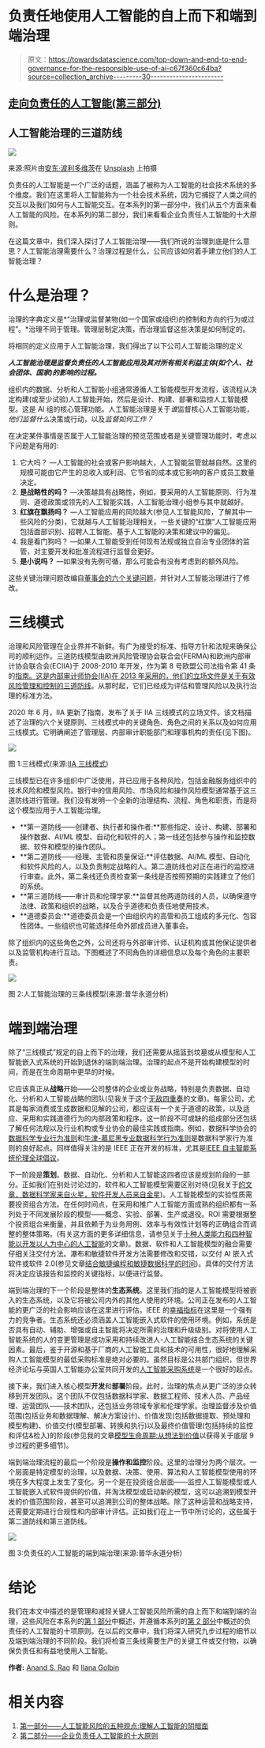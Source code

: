 # 负责任地使用人工智能的自上而下和端到端治理

> 原文：<https://towardsdatascience.com/top-down-and-end-to-end-governance-for-the-responsible-use-of-ai-c67f360c64ba?source=collection_archive---------30----------------------->

## [走向负责任的人工智能(第三部分)](https://towardsdatascience.com/tagged/responsible-ai)

## 人工智能治理的三道防线

![](img/0b0e62b547b3b462064051ca7dcae2d5.png)

来源:照片由[安东·波利多维茨](https://unsplash.com/@wrecker2281337?utm_source=unsplash&utm_medium=referral&utm_content=creditCopyText)在 [Unsplash](https://unsplash.com/s/photos/cannons?utm_source=unsplash&utm_medium=referral&utm_content=creditCopyText) 上拍摄

负责任的人工智能是一个广泛的话题，涵盖了被称为人工智能的社会技术系统的多个维度。我们在这里将人工智能称为一个社会技术系统，因为它捕捉了人类之间的交互以及我们如何与人工智能交互。在本系列的第一部分中，我们从五个方面来看人工智能的风险。在本系列的第二部分，我们来看看企业负责任人工智能的十大原则。

在这篇文章中，我们深入探讨了人工智能治理——我们所说的治理到底是什么意思？人工智能治理需要什么？治理过程是什么，公司应该如何着手建立他们的人工智能治理？

# **什么是治理？**

治理的字典定义是*“治理或监督某物(如一个国家或组织)的控制和方向的行为或过程”。*治理不同于管理。管理层制定决策，而治理监督这些决策是如何制定的。

将相同的定义应用于人工智能治理，我们得出了以下公司人工智能治理的定义

***人工智能治理是监督负责任的人工智能应用及其对所有相关利益主体(如个人、社会团体、国家)的影响的过程。***

组织内的数据、分析和人工智能小组通常遵循人工智能模型开发流程，该流程从决定构建(或至少试验)人工智能开始，然后是设计、构建、部署和监控人工智能模型。这是 AI 组的核心管理功能。人工智能治理是关于*谁*监督核心人工智能功能，*他们监督什么*决策或行动，以及*监督如何工作？*

在决定某件事情是否属于人工智能治理的预览范围或者是关键管理功能时，考虑以下问题是有用的:

1.  它大吗？ —人工智能的社会或客户影响越大，人工智能监管就越自然。这里的规模可能由它产生的总收入或利润、它节省的成本或它影响的客户或员工数量决定。
2.  **是战略性的吗？** —决策越具有战略性，例如，要采用的人工智能原则、行为准则、道德政策或领先的人工智能实践，人工智能治理小组参与其中就越好。
3.  **红旗在飘扬吗？** —人工智能应用的风险越大(参见人工智能风险，了解其中一些风险的分类)，它就越与人工智能治理相关。一些关键的“红旗”人工智能应用包括面部识别、招聘人工智能、基于人工智能的决策和建议中的偏见。
4.  我是看门狗吗？ —如果人工智能受到任何现有法规或独立自治专业团体的监管，对主要开发和批准流程进行监督会更好。
5.  **是小说吗？** —如果没有先例可循，那么可能会有没有考虑到的额外风险。

这些关键治理问题改编自[董事会的六个关键问题](https://wyoextension.org/parkcounty/wp-content/uploads/2015/12/Difference-between-Governance-Management.pdf)，并针对人工智能治理进行了修改。

# **三线模式**

治理和风险管理在企业界并不新鲜。有广为接受的标准、指导方针和法规来确保公司的顺利运作。三道防线模型由欧洲风险管理协会联合会(FERMA)和欧洲内部审计协会联合会(ECIIA)于 2008-2010 年开发，作为第 8 号欧盟公司法指令第 41 条的[指南。这是内部审计师协会(IIA)在 2013 年采用的，他们的立场文件是关于](https://www.iia.nl/SiteFiles/ECIIA%20FERMA.pdf)[有效风险管理和控制的三道防线](https://na.theiia.org/standards-guidance/Public%20Documents/PP%20The%20Three%20Lines%20of%20Defense%20in%20Effective%20Risk%20Management%20and%20Control.pdf)。从那时起，它们已经成为评估和管理风险以及执行治理的标准方法。

2020 年 6 月，IIA 更新了指南，发布了关于 IIA 三线模式的立场文件。该文档描述了治理的六个关键原则、三线模式中的关键角色、角色之间的关系以及如何应用三线模式。它明确阐述了管理层、内部审计职能部门和理事机构的责任(见下图)。

![](img/d762769b97d5e2104d2983ef0585f90f.png)

图 1:三线模式(来源:[IIA 三线模式](https://global.theiia.org/about/about-internal-auditing/Public%20Documents/Three-Lines-Model-Updated.pdf))

三线模型已在许多组织中广泛使用，并已应用于各种风险，包括金融服务组织中的技术风险和模型风险。银行中的信用风险、市场风险和操作风险模型通常基于这三道防线进行管理。我们没有发明一个全新的治理结构、流程、角色和职责，而是将这个模型应用于人工智能治理。

*   **第一道防线——创建者、执行者和操作者:**那些指定、设计、构建、部署和操作数据、AI/ML 模型、自动化和软件的人；第一线还包括参与操作和监控数据、软件和模型的操作团队。
*   **第二道防线——经理、主管和质量保证:**评估数据、AI/ML 模型、自动化和软件风险的人，以及负责制定战略的人。第二道防线也对正在进行的监控进行审查。此外，第二条线还负责检查第一条线是否按照预期的实践建立了他们的系统。
*   **第三道防线——审计员和伦理学家:**监督其他两道防线的人员，以确保遵守法律、政策和组织的战略，以及合乎道德和负责任地使用技术。
*   **道德委员会:**道德委员会是一个由组织内的高管和员工组成的多元化、包容性团体。一些组织也可能选择任命外部成员进入董事会。

除了组织内的这些角色之外，公司还将与外部审计师、认证机构或其他保证提供者以及监管机构进行互动。下图概述了不同角色的详细信息以及每个角色的主要职责。

![](img/39915a665c853a7539648b1b9c1951a1.png)

图 2:人工智能治理的三条线模型(来源:普华永道分析)

# **端到端治理**

除了“三线模式”规定的自上而下的治理，我们还需要从摇篮到坟墓或从模型和人工智能嵌入式系统的开始到退休的端到端治理。治理的起点不是开始构建模型的时间，而是在生命周期中更早的时候。

它应该真正从**战略**开始——公司整体的企业或业务战略，特别是负责数据、自动化、分析和人工智能战略的团队(见我关于这个[无敌四重奏](https://medium.com/the-innovation/data-automation-analytics-ai-the-unbeatable-quartet-509536b2f097)的文章)。每家公司，尤其是每家消费或生成数据和见解的公司，都应该有一个关于道德的政策，以及适应、采用和实践道德行为的内部政策和程序。这一阶段不可或缺的组成部分还包括了解任何法规以及行业机构或专业协会的最佳实践或指南。例如，数据科学协会的[数据科学专业行为准则](https://www.datascienceassn.org/code-of-conduct.html)和[牛津-慕尼黑专业数据科学行为准则](http://www.code-of-ethics.org/)是数据科学家行为准则的良好起点。同样值得关注的是 IEEE 正在开发的标准，尤其是[IEEE 自主智能系统伦理全球倡议](https://standards.ieee.org/industry-connections/ec/autonomous-systems.html#:~:text=The%20IEEE%20Global%20Initiative's%20mission,for%20the%20benefit%20of%20humanity.%E2%80%9D)。

下一阶段是**策划**。数据、自动化、分析和人工智能这四者应该是规划阶段的一部分。正如我们在别处讨论过的，软件和人工智能模型需要区别对待(见我关于[的文章，数据科学家来自火星，软件开发人员来自金星](/data-scientists-are-from-mars-and-software-developers-are-from-venus-part-1-8dde19fb2eef))。人工智能模型的实验性质需要投资组合方法。在任何时间点，在采用和推广人工智能方面成熟的组织都有一系列处于不同发展阶段的模型——概念、实验、部署、生产或退役。ROI 需要根据整个投资组合来衡量，并且依赖于为业务用例、效率与有效性计划等的正确组合而调整的整体策略。(有关这方面的更多详细信息，请参见关于[十种人类能力和四种智能以开发以人为中心的人工智能](https://medium.com/the-innovation/ten-human-abilities-and-four-intelligences-to-exploit-human-centered-ai-b48c5ea1c8be)的文章)。数据、软件和人工智能模型的融合需要仔细关注交付方法。瀑布和敏捷软件开发方法需要修改和交错，以交付 AI 嵌入式软件或软件 2.0(参见文章[结合敏捷编程和敏捷数据科学的时间](/time-to-combine-agile-programming-and-agile-data-science-26df7532b0e9))。具体的交付方法将决定应该报告和监控的关键指标，以便进行监督。

端到端治理的下一个阶段是整体的**生态系统**。这里我们指的是人工智能模型将被嵌入的生态系统，以及它将被公司内外的其他人使用的环境。公司正在发布的人工智能的更广泛的社会影响应该在这里进行评估。IEEE 的[幸福指标](https://standards.ieee.org/content/dam/ieee-standards/standards/web/documents/other/ead_well_being_v2.pdf)在这里是一个强有力的竞争者。生态系统还必须涵盖人工智能嵌入式软件的使用环境。例如，系统是否具有自动、辅助、增强或自主智能将决定所需的治理和升级级别。对将使用人工智能系统的人的变更管理是成功采用和持续改进人-人工智能结合生态系统的关键因素。最后，鉴于开源和基于厂商的人工智能工具和技术的可用性，很好地理解采购人工智能模型的最低采购标准是绝对必要的。虽然目标是公共部门组织，但世界经济论坛与英国人工智能办公室共同开发的[人工智能采购系统](http://www3.weforum.org/docs/WEF_AI_Procurement_in_a_Box_Project_Overview_2020.pdf)是一个很好的起点。

接下来，我们进入核心模型**开发**和**部署**阶段。此时，治理的焦点从更广泛的涉众转移到开发团队。这个团队不仅包括数据科学家、数据工程师、技术人员、产品经理、运营团队——技术团队，还包括业务领域专家和伦理学家。治理监督涉及价值范围(包括业务和数据理解、解决方案设计)、价值发现(包括数据提取、预处理和模型构建)、价值交付(模型部署、转换和执行)以及最终价值管理(包括持续的监控和评估&检入)的阶段(参见我的文章[模型生命周期:从想法到价值](/model-lifecycle-from-ideas-to-value-14e654b7d4a4)以获得关于底层 9 步过程的更多细节)。

端到端治理流程的最后一个阶段是**操作和监控**阶段。这里的治理分为两个层次。一个层面是特定模型的治理，以及数据、决策、使用、算法和人工智能模型使用的环境在多大程度上发生了变化。另一个是在投资组合层面——监控人工智能模型或人工智能嵌入式软件提供的价值，并淘汰模型或启动新的模型，这可以追溯到模型开发的价值范围阶段，甚至可以追溯到公司的整体战略。除了这种运营和战略支持，还需要定期进行合规性和内部审计评估。正如我们在上一节中所讨论的，这些属于第二道防线和第三道防线。

![](img/0054fc1dd6e148cd0ad6c213e8274836.png)

图 3:负责任的人工智能的端到端治理(来源:普华永道分析)

# **结论**

我们在本文中描述的是管理和减轻关键人工智能风险所需的自上而下和端到端的治理，这些风险在本系列的[第 1 部分](/five-views-of-ai-risk-eddb2fcea3c2)中概述，并遵循本系列的[第 2 部分](/ten-principles-of-responsible-ai-for-corporates-dd85ca509da9)中概述的负责任的人工智能的十项原则。在以后的文章中，我们将深入研究九步过程的细节以及端到端治理的不同阶段。我们将检查三条线需要生产的关键工件或交付物，以确保负责任和有益地使用人工智能。

**作者:** [Anand S. Rao](https://www.linkedin.com/in/anandsrao/) 和 [Ilana Golbin](https://www.linkedin.com/in/ilana-golbin-6167373b/)

# 相关内容

1.  [第一部分——人工智能风险的五种观点:理解人工智能的阴暗面](/five-views-of-ai-risk-eddb2fcea3c2)
2.  [第二部分——企业负责任人工智能的十大原则](/ten-principles-of-responsible-ai-for-corporates-dd85ca509da9)